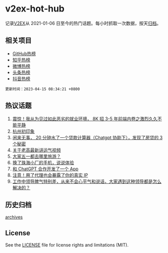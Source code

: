 # v2ex-hot-hub

 记录[V2EX](https://www.v2ex.com/)从 2021-01-06 日至今的热门话题。每小时抓取一次数据，按天[归档](archives)。
 
 ## 相关项目

- [GitHub热榜](https://github.com/snaildev/github-hot-hub)
- [知乎热榜](https://github.com/snaildev/zhihu-hot-hub)
- [微博热榜](https://github.com/snaildev/weibo-hot-hub)
- [头条热榜](https://github.com/snaildev/toutiao-hot-hub)
- [抖音热榜](https://github.com/snaildev/douyin-hot-hub)


 `更新时间：2023-04-15 08:34:21 +0800`

## 热议话题

1. [震惊！我从为见过如此恶劣的就业环境， 8K 招 3-5 年前端内卷之激烈久久不能平静](https://www.v2ex.com/t/932520)
1. [杭州初印象](https://www.v2ex.com/t/932393)
1. [闲来无事， 20 分钟水了一个贷款计算器（Chatgpt 协助下），发现了房贷的 3 个秘密](https://www.v2ex.com/t/932456)
1. [关于老高最新讲运气视频](https://www.v2ex.com/t/932438)
1. [大家五一都去哪里旅游？](https://www.v2ex.com/t/932494)
1. [换了珠海小厂的手机，说说体验](https://www.v2ex.com/t/932411)
1. [和 ChatGPT 合作开发了一个 App](https://www.v2ex.com/t/932394)
1. [注意！用了代理也会暴露了你的真实 IP](https://www.v2ex.com/t/932532)
1. [工作中领导脾气特别差，从来不会心平气和说话，大家遇到这种领导都是怎么解决的？](https://www.v2ex.com/t/932420)

## 历史归档

[archives](archives)

## License

See the [LICENSE](LICENSE) file for license rights and limitations (MIT).
